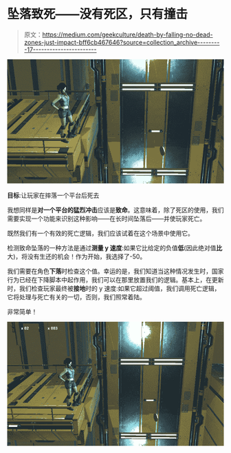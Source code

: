# 坠落致死——没有死区，只有撞击

> 原文：<https://medium.com/geekculture/death-by-falling-no-dead-zones-just-impact-bff6cb467646?source=collection_archive---------17----------------------->

![](img/acd51e6470ee777120ca3d7158a8defc.png)

**目标**:让玩家在摔落一个平台后死去

我想同样是**对一个平台的猛烈冲击**应该是**致命**。这意味着，除了死区的使用，我们需要实现一个功能来识别这种影响——在长时间坠落后——并使玩家死亡。

既然我们有一个有效的死亡逻辑，我们应该试着在这个场景中使用它。

检测致命坠落的一种方法是通过**测量 y 速度**:如果它比给定的负值**低**(因此绝对值**比**大)，将没有生还的机会！作为开始，我选择了-50。

我们需要在角色**下落**时检查这个值。幸运的是，我们知道当这种情况发生时，国家行为已经在下降脚本中起作用，我们可以在那里放置我们的逻辑。基本上，在更新时，我们检查玩家最终被**接地**时的 y 速度:如果它超过阈值，我们调用死亡逻辑，它将处理与死亡有关的一切，否则，我们照常着陆。

非常简单！

![](img/0795430647b0427b03f20c91c5a55730.png)